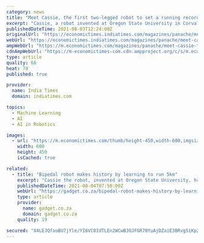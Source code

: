 ```yaml
---
category: news
title: "Meet Cassie, the first two-legged robot to set a running record using machine learning"
excerpt: "Cassie, a robot invented at Oregon State University in Corvallis, has set a record as the first two-legged robot to use machine learning to control its running gait on outdoor terrain, the university said."
publishedDateTime: 2021-08-03T12:24:00Z
originalUrl: "https://economictimes.indiatimes.com/magazines/panache/meet-cassie-the-first-two-legged-robot-to-set-a-running-record-using-machine-learning/articleshow/84999326.cms"
webUrl: "https://economictimes.indiatimes.com/magazines/panache/meet-cassie-the-first-two-legged-robot-to-set-a-running-record-using-machine-learning/articleshow/84999326.cms"
ampWebUrl: "https://m.economictimes.com/magazines/panache/meet-cassie-the-first-two-legged-robot-to-set-a-running-record-using-machine-learning/amp_articleshow/84999326.cms"
cdnAmpWebUrl: "https://m-economictimes-com.cdn.ampproject.org/c/s/m.economictimes.com/magazines/panache/meet-cassie-the-first-two-legged-robot-to-set-a-running-record-using-machine-learning/amp_articleshow/84999326.cms"
type: article
quality: 68
heat: 78
published: true

provider:
  name: India Times
  domain: indiatimes.com

topics:
  - Machine Learning
  - AI
  - AI in Robotics

images:
  - url: "https://m.economictimes.com/thumb/height-450,width-600,imgsize-1251483,msid-85000633/cassie-the-robot.jpg"
    width: 600
    height: 450
    isCached: true

related:
  - title: "Bipedal robot makes history by learning to run 5km"
    excerpt: "Cassie the robot, invented at Oregon State University, has become the first robot to learn and complete a 5 kilometer route, finishing in just over 53 minutes."
    publishedDateTime: 2021-08-04T07:50:00Z
    webUrl: "https://gadget.co.za/bipedal-robot-makes-history-by-learning-to-run-5km/"
    type: article
    provider:
      name: gadget.co.za
      domain: gadget.co.za
    quality: 19

secured: "X4LEJQfauBU7jYle/YI6VC8IdTLEn2WCwBJOJFGR70YuAjDZaiE3BRvg5iKp2WqR0SWh1alqbVyhwyqwN/FVhELK9itMDMb3VOab3M2nsxSGDaLzZOCBMioYWZNUpyh7jboAlOwpAVWyiCKx2YjktZ4jDeTU3XhFUJDlirBdkdhuDHOVazW761A38uLBllXre9KTHmP0NoM3I1ye++5Oa0OHhULE6/2UfLDqMocQPjo/6bKLo2p0J3gV61jAB7hpLUWdYmrTF2St4KTZoL/W7+opyqDsNCpn3IFyFRSXzUdfTOJ2au/ufeWV2Bsyf4PsyfLU3BND+KlhSeBPtAyCBUUxOFYWzPr34jhg5eNLdjQ=;wNQv1tavkcd4GbX1EoQ/bQ=="
---
```



